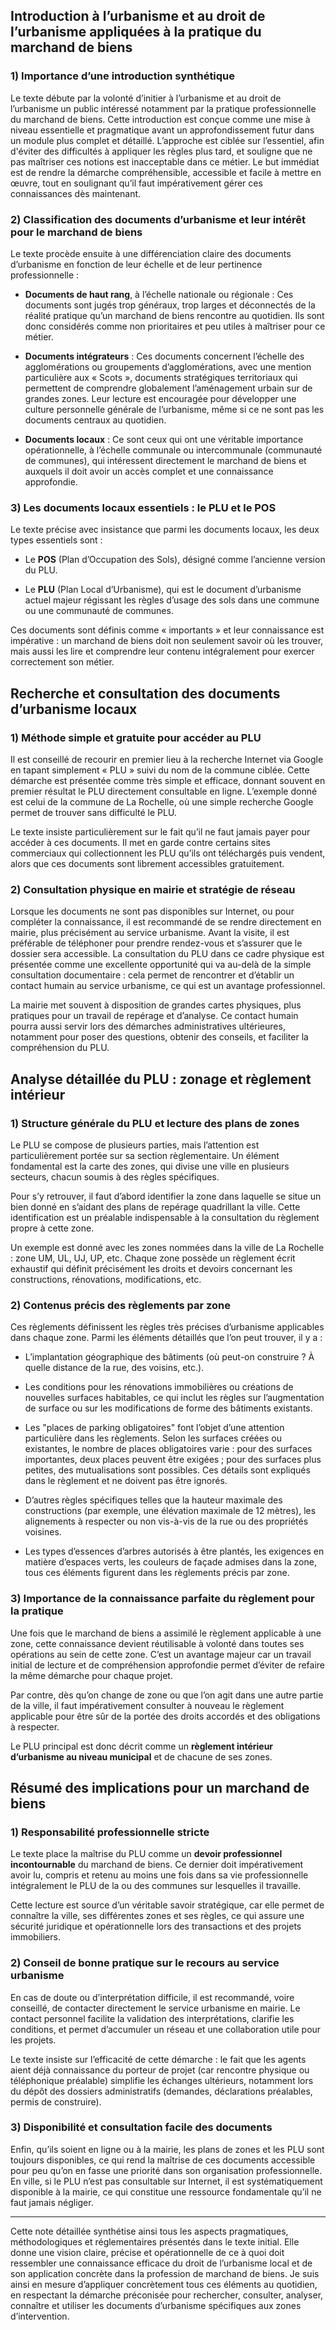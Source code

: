 ## Introduction à l’urbanisme et au droit de l’urbanisme appliquées à la pratique du marchand de biens

### 1) Importance d’une introduction synthétique

Le texte débute par la volonté d’initier à l’urbanisme et au droit de l’urbanisme un public intéressé notamment par la pratique professionnelle du marchand de biens. Cette introduction est conçue comme une mise à niveau essentielle et pragmatique avant un approfondissement futur dans un module plus complet et détaillé. L’approche est ciblée sur l’essentiel, afin d'éviter des difficultés à appliquer les règles plus tard, et souligne que ne pas maîtriser ces notions est inacceptable dans ce métier. Le but immédiat est de rendre la démarche compréhensible, accessible et facile à mettre en œuvre, tout en soulignant qu’il faut impérativement gérer ces connaissances dès maintenant.

### 2) Classification des documents d’urbanisme et leur intérêt pour le marchand de biens

Le texte procède ensuite à une différenciation claire des documents d’urbanisme en fonction de leur échelle et de leur pertinence professionnelle :

- **Documents de haut rang**, à l’échelle nationale ou régionale : Ces documents sont jugés trop généraux, trop larges et déconnectés de la réalité pratique qu’un marchand de biens rencontre au quotidien. Ils sont donc considérés comme non prioritaires et peu utiles à maîtriser pour ce métier.

- **Documents intégrateurs** : Ces documents concernent l’échelle des agglomérations ou groupements d’agglomérations, avec une mention particulière aux « Scots », documents stratégiques territoriaux qui permettent de comprendre globalement l’aménagement urbain sur de grandes zones. Leur lecture est encouragée pour développer une culture personnelle générale de l’urbanisme, même si ce ne sont pas les documents centraux au quotidien.

- **Documents locaux** : Ce sont ceux qui ont une véritable importance opérationnelle, à l’échelle communale ou intercommunale (communauté de communes), qui intéressent directement le marchand de biens et auxquels il doit avoir un accès complet et une connaissance approfondie.

### 3) Les documents locaux essentiels : le PLU et le POS

Le texte précise avec insistance que parmi les documents locaux, les deux types essentiels sont :

- Le **POS** (Plan d’Occupation des Sols), désigné comme l’ancienne version du PLU. 

- Le **PLU** (Plan Local d’Urbanisme), qui est le document d’urbanisme actuel majeur régissant les règles d’usage des sols dans une commune ou une communauté de communes.

Ces documents sont définis comme « importants » et leur connaissance est impérative : un marchand de biens doit non seulement savoir où les trouver, mais aussi les lire et comprendre leur contenu intégralement pour exercer correctement son métier.

## Recherche et consultation des documents d’urbanisme locaux

### 1) Méthode simple et gratuite pour accéder au PLU

Il est conseillé de recourir en premier lieu à la recherche Internet via Google en tapant simplement « PLU » suivi du nom de la commune ciblée. Cette démarche est présentée comme très simple et efficace, donnant souvent en premier résultat le PLU directement consultable en ligne. L’exemple donné est celui de la commune de La Rochelle, où une simple recherche Google permet de trouver sans difficulté le PLU.

Le texte insiste particulièrement sur le fait qu’il ne faut jamais payer pour accéder à ces documents. Il met en garde contre certains sites commerciaux qui collectionnent les PLU qu’ils ont téléchargés puis vendent, alors que ces documents sont librement accessibles gratuitement. 

### 2) Consultation physique en mairie et stratégie de réseau

Lorsque les documents ne sont pas disponibles sur Internet, ou pour compléter la connaissance, il est recommandé de se rendre directement en mairie, plus précisément au service urbanisme. Avant la visite, il est préférable de téléphoner pour prendre rendez-vous et s’assurer que le dossier sera accessible. La consultation du PLU dans ce cadre physique est présentée comme une excellente opportunité qui va au-delà de la simple consultation documentaire : cela permet de rencontrer et d’établir un contact humain au service urbanisme, ce qui est un avantage professionnel. 

La mairie met souvent à disposition de grandes cartes physiques, plus pratiques pour un travail de repérage et d’analyse. Ce contact humain pourra aussi servir lors des démarches administratives ultérieures, notamment pour poser des questions, obtenir des conseils, et faciliter la compréhension du PLU.

## Analyse détaillée du PLU : zonage et règlement intérieur

### 1) Structure générale du PLU et lecture des plans de zones

Le PLU se compose de plusieurs parties, mais l’attention est particulièrement portée sur sa section règlementaire. Un élément fondamental est la carte des zones, qui divise une ville en plusieurs secteurs, chacun soumis à des règles spécifiques. 

Pour s’y retrouver, il faut d’abord identifier la zone dans laquelle se situe un bien donné en s’aidant des plans de repérage quadrillant la ville. Cette identification est un préalable indispensable à la consultation du règlement propre à cette zone.

Un exemple est donné avec les zones nommées dans la ville de La Rochelle : zone UM, UL, UJ, UP, etc. Chaque zone possède un règlement écrit exhaustif qui définit précisément les droits et devoirs concernant les constructions, rénovations, modifications, etc.

### 2) Contenus précis des règlements par zone

Ces règlements définissent les règles très précises d’urbanisme applicables dans chaque zone. Parmi les éléments détaillés que l’on peut trouver, il y a :

- L’implantation géographique des bâtiments (où peut-on construire ? À quelle distance de la rue, des voisins, etc.).

- Les conditions pour les rénovations immobilières ou créations de nouvelles surfaces habitables, ce qui inclut les règles sur l’augmentation de surface ou sur les modifications de forme des bâtiments existants.

- Les "places de parking obligatoires" font l’objet d’une attention particulière dans les règlements. Selon les surfaces créées ou existantes, le nombre de places obligatoires varie : pour des surfaces importantes, deux places peuvent être exigées ; pour des surfaces plus petites, des mutualisations sont possibles. Ces détails sont expliqués dans le règlement et ne doivent pas être ignorés.

- D’autres règles spécifiques telles que la hauteur maximale des constructions (par exemple, une élévation maximale de 12 mètres), les alignements à respecter ou non vis-à-vis de la rue ou des propriétés voisines.

- Les types d’essences d’arbres autorisés à être plantés, les exigences en matière d’espaces verts, les couleurs de façade admises dans la zone, tous ces éléments figurent dans les règlements précis par zone.

### 3) Importance de la connaissance parfaite du règlement pour la pratique

Une fois que le marchand de biens a assimilé le règlement applicable à une zone, cette connaissance devient réutilisable à volonté dans toutes ses opérations au sein de cette zone. C’est un avantage majeur car un travail initial de lecture et de compréhension approfondie permet d’éviter de refaire la même démarche pour chaque projet.

Par contre, dès qu’on change de zone ou que l’on agit dans une autre partie de la ville, il faut impérativement consulter à nouveau le règlement applicable pour être sûr de la portée des droits accordés et des obligations à respecter.

Le PLU principal est donc décrit comme un **règlement intérieur d’urbanisme au niveau municipal** et de chacune de ses zones.

## Résumé des implications pour un marchand de biens

### 1) Responsabilité professionnelle stricte

Le texte place la maîtrise du PLU comme un **devoir professionnel incontournable** du marchand de biens. Ce dernier doit impérativement avoir lu, compris et retenu au moins une fois dans sa vie professionnelle intégralement le PLU de la ou des communes sur lesquelles il travaille.

Cette lecture est source d’un véritable savoir stratégique, car elle permet de connaître la ville, ses différentes zones et ses règles, ce qui assure une sécurité juridique et opérationnelle lors des transactions et des projets immobiliers.

### 2) Conseil de bonne pratique sur le recours au service urbanisme

En cas de doute ou d’interprétation difficile, il est recommandé, voire conseillé, de contacter directement le service urbanisme en mairie. Le contact personnel facilite la validation des interprétations, clarifie les conditions, et permet d’accumuler un réseau et une collaboration utile pour les projets.

Le texte insiste sur l’efficacité de cette démarche : le fait que les agents aient déjà connaissance du porteur de projet (car rencontre physique ou téléphonique préalable) simplifie les échanges ultérieurs, notamment lors du dépôt des dossiers administratifs (demandes, déclarations préalables, permis de construire).

### 3) Disponibilité et consultation facile des documents

Enfin, qu’ils soient en ligne ou à la mairie, les plans de zones et les PLU sont toujours disponibles, ce qui rend la maîtrise de ces documents accessible pour peu qu’on en fasse une priorité dans son organisation professionnelle. En ville, si le PLU n’est pas consultable sur Internet, il est systématiquement disponible à la mairie, ce qui constitue une ressource fondamentale qu’il ne faut jamais négliger.

---

Cette note détaillée synthétise ainsi tous les aspects pragmatiques, méthodologiques et réglementaires présentés dans le texte initial. Elle donne une vision claire, précise et opérationnelle de ce à quoi doit ressembler une connaissance efficace du droit de l’urbanisme local et de son application concrète dans la profession de marchand de biens. Je suis ainsi en mesure d’appliquer concrètement tous ces éléments au quotidien, en respectant la démarche préconisée pour rechercher, consulter, analyser, connaître et utiliser les documents d’urbanisme spécifiques aux zones d’intervention.